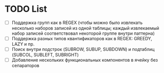 # TODO List

- [ ]  Поддержка групп как в REGEX (чтобы можно было извлекать несколько наборов записей из одной таблицы; каждый извлекаемый набор записей соответствовал некоторой группе внутри паттерна)
- [ ]  Поддержка разных типов квантификаторов как в REGEX: GREEDY, LAZY и пр.
- [ ]  Поиск внутри подстрок (SUBROW, SUBUP, SUBDOWN) и подтаблиц (SUBCOL, SUBLEFT, SUBRIGHT)
- [ ]  Добавление нескольких функциональных компонентов в ячейку без сепараторов

